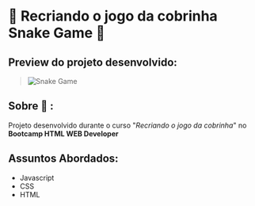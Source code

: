 # :snake: Recriando o jogo da cobrinha Snake Game :snake:

## Preview do projeto desenvolvido: 
> ![Snake Game](https://user-images.githubusercontent.com/98700610/153720620-9ac28ca0-e8c9-439c-8d92-1d1299195e34.png)

## Sobre :speech_balloon: : 
Projeto desenvolvido durante o curso "_Recriando o jogo da cobrinha_" no **Bootcamp HTML WEB Developer**

## Assuntos Abordados: 
* Javascript
* CSS
* HTML
